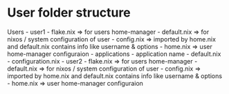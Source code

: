# User folder structure

Users
    - user1
        - flake.nix => for users home-manager
        - default.nix => for nixos / system configuration of user
        - config.nix => imported by home.nix and default.nix contains info like username & options
        - home.nix => user home-manager configuraion
        - applications
            - application name
                - default.nix
                - configuration.nix
    - user2
        - flake.nix => for users home-manager
        - default.nix => for nixos / system configuration of user
        - config.nix => imported by home.nix and default.nix contains info like username & options
        - home.nix => user home-manager configuraion